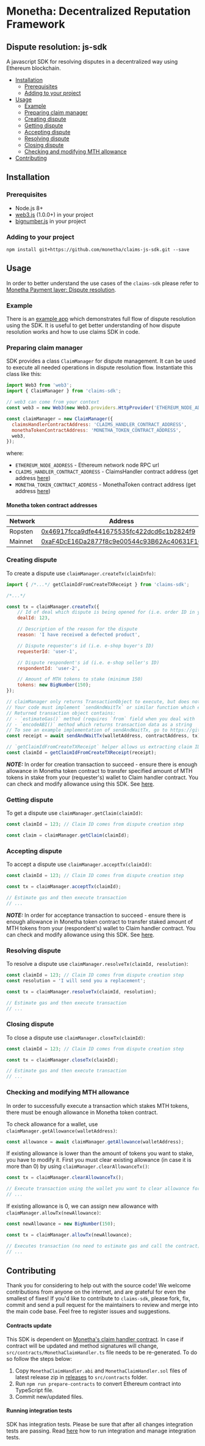# Monetha: Decentralized Reputation Framework

## Dispute resolution: js-sdk

A javascript SDK for resolving disputes in a decentralized way using Ethereum blockchain.

- [Installation](#installation)
  - [Prerequisites](#prerequisites)
  - [Adding to your project](#adding-to-your-project)
- [Usage](#usage)
  - [Example](#example)
  - [Preparing claim manager](#preparing-claim-manager)
  - [Creating dispute](#creating-dispute)
  - [Getting dispute](#getting-dispute)
  - [Accepting dispute](#accepting-dispute)
  - [Resolving dispute](#resolving-dispute)
  - [Closing dispute](#closing-dispute)
  - [Checking and modifying MTH allowance](#checking-and-modifying-mth-allowance)
- [Contributing](#contributing)

## Installation

### Prerequisites

- Node.js 8+
- [web3.js](https://www.npmjs.com/package/web3) (1.0.0+) in your project
- [bignumber.js](https://www.npmjs.com/package/big-number) in your project

### Adding to your project

```
npm install git+https://github.com/monetha/claims-js-sdk.git --save
```

## Usage

In order to better understand the use cases of the `claims-sdk` please refer to [Monetha Payment layer: Dispute resolution](https://github.com/monetha/payment-layer#dispute-resolution).

### Example

There is an [example app](https://github.com/monetha/claims-js-sdk-example) which demonstrates full flow of dispute resolution using the SDK. It is useful to get better understanding of how dispute resolution works and how to use claims SDK in code.

### Preparing claim manager

SDK provides a class `ClaimManager` for dispute management. It can be used to execute all needed operations in dispute resolution flow. Instantiate this class like this:

```javascript
import Web3 from 'web3';
import { ClaimManager } from 'claims-sdk';

// web3 can come from your context
const web3 = new Web3(new Web3.providers.HttpProvider('ETHEREUM_NODE_ADDRESS'));

const claimManager = new ClaimManager({
  claimsHandlerContractAddress: 'CLAIMS_HANDLER_CONTRACT_ADDRESS',
  monethaTokenContractAddress: 'MONETHA_TOKEN_CONTRACT_ADDRESS',
  web3,
});
```

where:
- `ETHEREUM_NODE_ADDRESS` - Ethereum network node RPC url
- `CLAIMS_HANDLER_CONTRACT_ADDRESS` - ClaimsHandler contract address (get address [here](https://github.com/monetha/payment-layer/blob/master/README.md#claim-handler-contract-addresses))
- `MONETHA_TOKEN_CONTRACT_ADDRESS` - MonethaToken contract address (get address [here](#monetha-token-contract-addresses))

#### Monetha token contract addresses

| Network      | Address                                      |
|--------------|----------------------------------------------|
|Ropsten|[0x46917fcca9dfe441675535fc422dcd6c1b2824f9](https://etherscan.io/address/0x46917fcca9dfe441675535fc422dcd6c1b2824f9)|
|Mainnet|[0xaF4DcE16Da2877f8c9e00544c93B62Ac40631F16](https://etherscan.io/address/0xaF4DcE16Da2877f8c9e00544c93B62Ac40631F16)|

### Creating dispute

To create a dispute use `claimManager.createTx(claimInfo)`:

```javascript
import { /*...*/ getClaimIdFromCreateTXReceipt } from 'claims-sdk';

/*...*/

const tx = claimManager.createTx({
    // Id of deal which dispute is being opened for (i.e. order ID in your e-shop)
    dealId: 123,

    // Description of the reason for the dispute
    reason: 'I have received a defected product',

    // Dispute requester's id (i.e. e-shop buyer's ID)
    requesterId: 'user-1',

    // Dispute respondent's id (i.e. e-shop seller's ID)
    respondentId: 'user-2',

    // Amount of MTH tokens to stake (minimum 150)
    tokens: new BigNumber(150);
});

// claimManager only returns TransactionObject to execute, but does not execute it itself.
// Your code must implement `sendAndWaitTx` or similar function which executes transaction including estimation of transaction fees.
// Returned transaction object contains:
// - `estimateGas()` method (requires `from` field when you deal with `ClaimsHandler` contract)
// - `encodeABI()` method which returns transaction data as a string
// To see an example implementation of sendAndWaitTx, go to https://github.com/monetha/claims-js-sdk-example/blob/master/src/components/App/index.tsx#L459
const receipt = await sendAndWaitTx(walletAddress, contractAddress, tx);

// `getClaimIdFromCreateTXReceipt` helper allows us extracting claim ID from transaction receipt
const claimId = getClaimIdFromCreateTXReceipt(receipt);
```

***NOTE:*** In order for creation transaction to succeed - ensure there is enough allowance in Monetha token contract to transfer specified amount of MTH tokens in stake from your (requester's) wallet to Claim handler contract. You can check and modify allowance using this SDK. See [here](#checking-and-modifying-mth-allowance).

### Getting dispute

To get a dispute use `claimManager.getClaim(claimId)`:

```javascript
const claimId = 123; // Claim ID comes from dispute creation step

const claim = claimManager.getClaim(claimId);
```

### Accepting dispute

To accept a dispute use `claimManager.acceptTx(claimId)`:

```javascript
const claimId = 123; // Claim ID comes from dispute creation step

const tx = claimManager.acceptTx(claimId);

// Estimate gas and then execute transaction
// ...
```

***NOTE:*** In order for acceptance transaction to succeed - ensure there is enough allowance in Monetha token contract to transfer staked amount of MTH tokens from your (respondent's) wallet to Claim handler contract. You can check and modify allowance using this SDK. See [here](#checking-and-modifying-mth-allowance).

### Resolving dispute

To resolve a dispute use `claimManager.resolveTx(claimId, resolution)`:

```javascript
const claimId = 123; // Claim ID comes from dispute creation step
const resolution = 'I will send you a replacement';

const tx = claimManager.resolveTx(claimId, resolution);

// Estimate gas and then execute transaction
// ...
```

### Closing dispute

To close a dispute use `claimManager.closeTx(claimId)`:

```javascript
const claimId = 123; // Claim ID comes from dispute creation step

const tx = claimManager.closeTx(claimId);

// Estimate gas and then execute transaction
// ...
```

### Checking and modifying MTH allowance

In order to successfully execute a transaction which stakes MTH tokens, there must be enough allowance in Monetha token contract.

To check allowance for a wallet, use `claimManager.getAllowance(walletAddress)`:

```javascript
const allowance = await claimManager.getAllowance(walletAddress);
```

If existing allowance is lower than the amount of tokens you want to stake, you have to modify it. First you must clear existing allowance (in case it is more than 0) by using `claimManager.clearAllowanceTx()`:

```javascript
const tx = claimManager.clearAllowanceTx();

// Execute transaction using the wallet you want to clear allowance for
// ...
```

If existing allowance is 0, we can assign new allowance with `claimManager.allowTx(newAllowance)`:
```javascript
const newAllowance = new BigNumber(150);

const tx = claimManager.allowTx(newAllowance);

// Executes transaction (no need to estimate gas and call the contract) using the wallet you want to modify allowance for
// ...
```

## Contributing

Thank you for considering to help out with the source code! We welcome contributions from anyone on the internet, and are grateful for even the smallest of fixes! If you'd like to contribute to `claims-sdk`, please fork, fix, commit and send a pull request for the maintainers to review and merge into the main code base.  Feel free to register issues and suggestions.

#### Contracts update

This SDK is dependent on [Monetha's claim handler contract](https://github.com/monetha/loyalty-contracts/blob/master/contracts/MonethaClaimHandler.sol). In case if contract will be updated and method signatures will change, `src/contracts/MonethaClaimHandler.ts` file needs to be re-generated. To do so follow the steps below:

1. Copy `MonethaClaimHandler.abi` and `MonethaClaimHandler.sol` files of latest release zip in [releases](https://github.com/monetha/loyalty-contracts/releases) to `src/contracts` folder.
2. Run `npm run prepare-contracts` to convert Ethereum contract into TypeScript file.
3. Commit new/updated files.

#### Running integration tests

SDK has integration tests. Please be sure that after all changes integration tests are passing. 
Read [here](https://github.com/monetha/claims-js-sdk/integration-tests) how to run integration and manage integration tests. 

